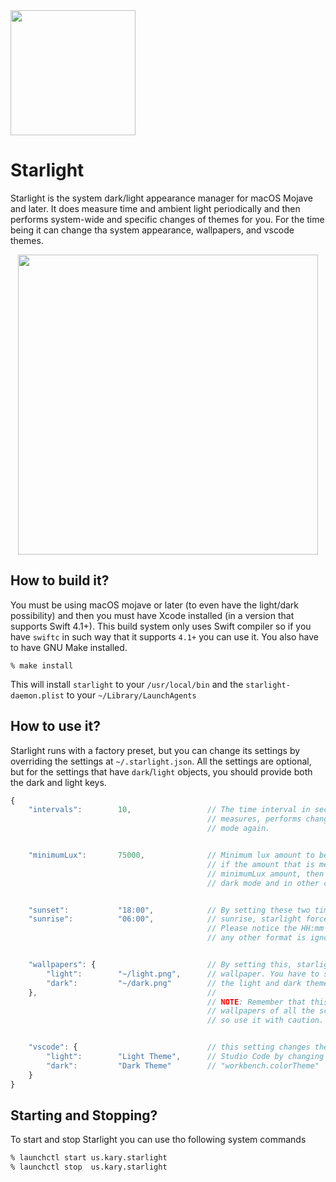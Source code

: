 
<img src="https://user-images.githubusercontent.com/2157285/46095220-e38ba580-c1c8-11e8-94dc-730d14f834c8.png" width="200">

# Starlight
Starlight is the system dark/light appearance manager for macOS Mojave and later. It does measure time and ambient light periodically and then performs system-wide and specific changes of themes for you. For the time being it can change tha system appearance, wallpapers, and vscode themes.

<center>
<img src="https://user-images.githubusercontent.com/2157285/46981598-f4537b00-d0e5-11e8-9670-6a776cf1a14a.gif" width="480">
</center>

## How to build it?
You must be using macOS mojave or later (to even have the light/dark possibility) and then you must have Xcode installed (in a version that supports Swift 4.1+). This build system only uses Swift compiler so if you have `swiftc` in such way that it supports `4.1+` you can use it. You also have to have GNU Make installed.

```
% make install
```

This will install `starlight` to your `/usr/local/bin` and the `starlight-daemon.plist` to your `~/Library/LaunchAgents`

## How to use it?
Starlight runs with a factory preset, but you can change its settings by overriding the settings at `~/.starlight.json`. All the settings are optional, but for the settings that have `dark`/`light` objects, you should provide both the dark and light keys.

```js
{
    "intervals":        10,                 // The time interval in seconds that starlight
                                            // measures, performs changes and goes to idle
                                            // mode again.


    "minimumLux":       75000,              // Minimum lux amount to be in the light mode.
                                            // if the amount that is measured is under the
                                            // minimumLux amount, then it will change to
                                            // dark mode and in other cases back to light.


    "sunset":           "18:00",            // By setting these two times, from sunset to
    "sunrise":          "06:00",            // sunrise, starlight forces dark mode.
                                            // Please notice the HH:mm format of the time
                                            // any other format is ignored


    "wallpapers": {                         // By setting this, starlight changes the
        "light":        "~/light.png",      // wallpaper. You have to specify the path of
        "dark":         "~/dark.png"        // the light and dark theme.
    },                                      //
                                            // NOTE: Remember that this changes "all" the
                                            // wallpapers of all the screens and monitors.
                                            // so use it with caution.


    "vscode": {                             // this setting changes the theme of Visual
        "light":        "Light Theme",      // Studio Code by changing the value of the
        "dark":         "Dark Theme"        // "workbench.colorTheme"
    }
}
```

## Starting and Stopping?
To start and stop Starlight you can use tho following system commands

```bash
% launchctl start us.kary.starlight
% launchctl stop  us.kary.starlight
```